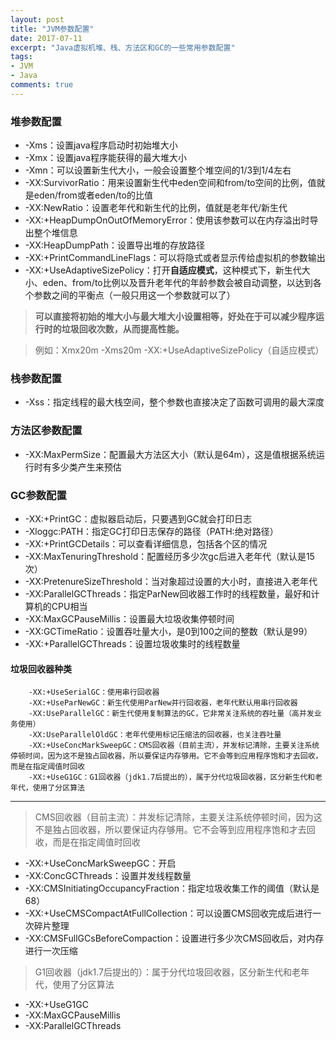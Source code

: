 ```yaml
---
layout: post
title: "JVM参数配置"
date: 2017-07-11
excerpt: "Java虚拟机堆、栈、方法区和GC的一些常用参数配置"
tags: 
- JVM
- Java
comments: true
---
```



### 堆参数配置
- -Xms：设置java程序启动时初始堆大小
- -Xmx：设置java程序能获得的最大堆大小
- -Xmn：可以设置新生代大小，一般会设置整个堆空间的1/3到1/4左右
- -XX:SurvivorRatio：用来设置新生代中eden空间和from/to空间的比例，值就是eden/from或者eden/to的比值
- -XX:NewRatio：设置老年代和新生代的比例，值就是老年代/新生代
- -XX:+HeapDumpOnOutOfMemoryError：使用该参数可以在内存溢出时导出整个堆信息
- -XX:HeapDumpPath：设置导出堆的存放路径
- -XX:+PrintCommandLineFlags：可以将隐式或者显示传给虚拟机的参数输出
- -XX:+UseAdaptiveSizePolicy：打开**自适应模式**，这种模式下，新生代大小、eden、from/to比例以及晋升老年代的年龄参数会被自动调整，以达到各个参数之间的平衡点（一般只用这一个参数就可以了）

> **可以直接将初始的堆大小与最大堆大小设置相等，好处在于可以减少程序运行时的垃圾回收次数，从而提高性能。**

> 例如：Xmx20m -Xms20m  -XX:+UseAdaptiveSizePolicy（自适应模式）

### 栈参数配置
- -Xss：指定线程的最大栈空间，整个参数也直接决定了函数可调用的最大深度

### 方法区参数配置
- -XX:MaxPermSize：配置最大方法区大小（默认是64m），这是值根据系统运行时有多少类产生来预估

### GC参数配置
- -XX:+PrintGC：虚拟器启动后，只要遇到GC就会打印日志
- -Xloggc:PATH：指定GC打印日志保存的路径（PATH:绝对路径）
- -XX:+PrintGCDetails：可以查看详细信息，包括各个区的情况
- -XX:MaxTenuringThreshold：配置经历多少次gc后进入老年代（默认是15次）
- -XX:PretenureSizeThreshold：当对象超过设置的大小时，直接进入老年代
- -XX:ParallelGCThreads：指定ParNew回收器工作时的线程数量，最好和计算机的CPU相当
- -XX:MaxGCPauseMillis：设置最大垃圾收集停顿时间
- -XX:GCTimeRatio：设置吞吐量大小，是0到100之间的整数（默认是99）
- -XX:+ParallelGCThreads：设置垃圾收集时的线程数量
#### 垃圾回收器种类
        -XX:+UseSerialGC：使用串行回收器
        -XX:+UseParNewGC：新生代使用ParNew并行回收器，老年代默认用串行回收器
        -XX:UseParallelGC：新生代使用复制算法的GC，它非常关注系统的吞吐量（高并发业务使用）
        -XX:UseParallelOldGC：老年代使用标记压缩法的回收器，也关注吞吐量
        -XX:+UseConcMarkSweepGC：CMS回收器（目前主流），并发标记清除，主要关注系统停顿时间，因为这不是独占回收器，所以要保证内存够用。它不会等到应用程序饱和才去回收，而是在指定阈值时回收
        -XX:+UseG1GC：G1回收器（jdk1.7后提出的），属于分代垃圾回收器，区分新生代和老年代，使用了分区算法

------------


> CMS回收器（目前主流）：并发标记清除，主要关注系统停顿时间，因为这不是独占回收器，所以要保证内存够用。它不会等到应用程序饱和才去回收，而是在指定阈值时回收
- -XX:+UseConcMarkSweepGC：开启
- -XX:ConcGCThreads：设置并发线程数量
- -XX:CMSInitiatingOccupancyFraction：指定垃圾收集工作的阈值（默认是68）
- -XX:+UseCMSCompactAtFullCollection：可以设置CMS回收完成后进行一次碎片整理
- -XX:CMSFullGCsBeforeCompaction：设置进行多少次CMS回收后，对内存进行一次压缩

> G1回收器（jdk1.7后提出的）：属于分代垃圾回收器，区分新生代和老年代，使用了分区算法
- -XX:+UseG1GC
- -XX:MaxGCPauseMillis
- -XX:ParallelGCThreads
